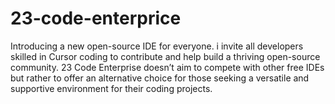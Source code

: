 # 23-code-enterprice
Introducing a new open-source IDE for everyone. i invite all developers skilled in Cursor coding to contribute and help build a thriving open-source community.  23 Code Enterprise doesn’t aim to compete with other free IDEs but rather to offer an alternative choice for those seeking a versatile and supportive environment for their coding projects.
